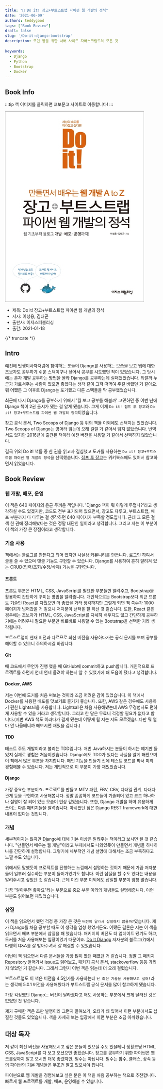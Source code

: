 ```yaml
---  
title: "📖 Do it! 장고+부트스트랩 파이썬 웹 개발의 정석"  
date: '2021-06-09'
authors: teddygood
tags: ["Book Review"]
draft: false
slug: '/Do-it-django-bootstrap'
description: 모던 웹을 위한 서버 사이드 자바스크립트의 모든 것

keywords:
  - Django
  - Python
  - Bootstrap
  - Docker
---
```


## Book Info

:::tip
책 이미지를 클릭하면 교보문고 사이트로 이동합니다!
:::

[![책](../assets/review/Do-it-Django-Bootstrap.jpg)](http://www.kyobobook.co.kr/product/detailViewKor.laf?ejkGb=KOR&mallGb=KOR&barcode=9791163032069&orderClick=LET&Kc=)

- 제목: Do it! 장고+부트스트랩 파이썬 웹 개발의 정석
- 저자: 이성용, 김태곤
- 출판사: 이지스퍼블리싱
- 출간: 2021-01-18

{/* truncate */}


## Intro

예전에 멋쟁이사자처럼에 참여하는 분들이 Django를 사용하는 모습을 보고 웹에 대한 초보자도 공부하기 쉬운 스택이구나 싶어서 공부를 시도했던 적이 있었습니다. 그 당시에는 혼자 개발 공부하는 방법을 몰라 Django를 공부하는데 실패했었습니다. 뭐랄까 누군가 가르쳐주는 사람이 있으면 좋겠다는 생각 같이 그저 떠먹여 주길 바랬던 거 같아요. 뭐 어쨌든 그 이후로 Django는 포기했고 다른 스택들을 막 공부했었습니다.

최근에 다시 Django를 공부하기 위해서 '뭘 보고 공부를 해볼까' 고민하던 중 이번 년에 Django 책이 2권 출시가 됐는 걸 알게 됐습니다. 그게 이제 `Do it! 점프 투 장고`와 `Do it! 장고+부트스트랩 파이썬 웹 개발의 정석`이었습니다.

장고 공식 문서, Two Scoops of Django 등 위의 책들 이외에도 선택지는 있었습니다. Two Scoops of Django는 영어라 읽는데 오래 걸릴 거 같아서 읽지 않았습니다. 번역서도 있지만 2016년에 출간된 책이라 예전 버전을 사용할 거 같아서 선택하지 않았습니다. 

결국 위의 Do it! 책들 중 한 권을 읽고자 결심했고 도커를 사용하는 `Do it! 장고+부트스트랩 파이썬 웹 개발의 정석`을 선택했습니다. [점프 투 장고](https://wikidocs.net/book/4223)는 위키북스에도 있어서 참고하면서 읽었습니다.

## Book Review

### 웹 개발, 배포, 운영

이 책은 640 페이지의 은근 두꺼운 책입니다. 'Django 책이 뭐 이렇게 두껍나?'라고 생각하실 수도 있겠지만, 코드도 전부 표기되어 있으면서, 장고도 다루고, 부트스트랩, 배포 부분까지 다 다루는 걸 생각하면 640 페이지가 부족할 정도입니다. 근데 그 모든 걸 책 한 권에 정리해놨다는 것은 정말 대단한 일이라고 생각합니다. 그리고 저는 이 부분이 이 책의 가장 큰 장점이라고 생각합니다.

### 기술 사용

책에서는 블로그를 만든다고 되어 있지만 사실상 커뮤니티를 만듭니다. 로그인 하여서 글을 쓸 수 있으며 댓글 기능도 구현할 수 있습니다. Django를 사용하여 흔히 알려져 있는 CRUD(입력/조회/수정/삭제) 기능을 구현합니다.

#### 프론트

프론트 부분은 HTML, CSS, JavaScript를 필요한 부분들만 알려주고, Bootstrap을 활용하여 간단하게 꾸미는 방법을 알려줍니다. 개인적으로는 Bootstrap보다 최근 프론트 기술인 React를 다뤘으면 더 좋았을 거라 생각하지만 그렇게 되면 책 쪽수가 1000 페이지가 넘어갔을 거 같으니 저자분이 선택을 잘 하신 것 같습니다. 또한, React 같은 경우에는 초보자가 HTML, CSS, JavaScript를 자세히 배우지도 않고 간단하게 공부하기에는 어려우니 필요한 부분만 바로바로 사용할 수 있는 Bootstrap을 선택한 거라 생각됩니다.  

부트스트랩이 현재 버전과 다르므로 최신 버전을 사용하다가는 공식 문서를 보며 공부를 해야할 수 있으니 주의하시길 바랍니다.

#### Git

매 코드에서 무언가 진행 했을 때 GitHub에 commit하고 push합니다. 개인적으로 프로젝트를 하면서 언제 언제 올려야 하는지 알 수 있었기에 꽤 도움이 됐다고 생각합니다.

#### Docker, AWS

저는 이번에 도커를 처음 써보는 것이라 조금 어려운 감이 있었습니다. 이 책에서 Docker를 사용한 배포를 맛보기로 즐기기 좋습니다. 또한, AWS 같은 경우에도 사용하기 편한 Lightsail을 사용합니다. Lightsail은 처음 사용해봤는데 AWS 무경험자도 편하게 사용할 수 있을 거라고 생각합니다. 그리고 한 달은 무료니 걱정할 필요가 없다고 합니다.(저번 AWS 책도 이러다가 결제 됐는데 어떻게 될 지는 저도 모르겠습니다만 뭐 얼마 안 나올테니까 해보시면 재밌을 겁니다.)

#### TDD

테스트 주도 개발이라고 불리는 TDD입니다. 매번 Java하시는 분들이 하시는 얘기만 들었지 실제로 경험은 처음이었습니다. Django에도 TDD가 있다는 사실을 알게 해줬으며 이 책에서 많은 부분을 차지합니다. 매번 기능을 만들기 전에 테스트 코드를 짜서 미리 경험해볼 수 있습니다. 저는 개인적으로 이 부분이 가장 재밌었습니다.

#### Django

가장 중요한 부분이죠. 프로젝트를 만들고 MTV 패턴, FBV, CBV, 다대일 관계, 다대다 관계 등을 구현하고 사용해봅니다. 정말 꼼꼼하게 코드들이 기술되어 있고 코드 하나하나 설명이 잘 되어 있는 모습이 인상 깊었습니다. 또한, Django 개발을 하며 유용하게 쓰이는 다른 패키지들을 알려줍니다. 아쉬웠던 점은 Django REST framework에 대한 내용이 없다는 것입니다. 

### 개념

세부적이지는 않지만 Django에 대해 기본 이상은 알려주는 책이라고 보시면 될 것 같습니다. "만들면서 배우는 웹 개발"이라고 부제에서도 나와있듯이 만들면서 개념들 하나하나를 간단하게 설명합니다. 그렇기에 세부적인 개념 설명에 대해서는 조금 부족하다고 느낄 수도 있습니다. 

위에서도 말했듯이 프로젝트를 진행하는 느낌에서 설명하는 것이기 때문에 가끔 저자분들이 일부러 실수하는 부분이 들어가있기도 합니다. 이런 삽질을 할 수도 있다는 내용을 알려주시고 싶었던 것 같습니다. 근데 이런 부분 이외에도 삽질할 부분이 엄청 많습니다.

가끔 "알아두면 좋아요"라는 부분으로 중요 부분 이외의 개념들도 설명해줍니다. 이런 부분도 읽어보면 재밌었습니다. 

### 삽질

이 책을 읽으면서 했던 걱정 중 가장 큰 것은 `버전이 달라서 삽질하지 않을까?`였습니다. 제가 Django를 처음 공부할 때도 이 생각을 엄청 했었거든요. 어쨌든 결론은 저는 이 책을 읽으면서 배포 부분에서 삽질을 꽤 했습니다. 패키지의 버전도 더 업데이트 됐기도 하고, 도커를 처음 사용해보는 입장이었기 때문이죠. [Do It Django](https://doitdjango.com/) 저자분의 블로그(?)에서 다행히 Q&A를 잘 받아주셔서 잘 해결할 수 있었습니다. 

이번이 책 읽으면서 다른 문서들을 가장 많이 봤던 때였던 거 같습니다. 정말 그 패키지 Repository 들어가서 issue도 읽어보고, 패키지 공식 문서, stackoverflow 등등 가리지 않았던 거 같습니다. 그래서 그런지 이번 책은 읽는데 더 오래 걸렸습니다.

부트스트랩도 이 책은 버전을 4.5인가를 사용하는데 `난 최신 기술을 사용해보고 싶어!`라는 생각에 5.0.1 버전을 사용해봤다가 부트스트랩 공식 문서를 많이 참고하게 됐습니다.

가장 걱정했던 Django는 버전이 달라졌다고 해도 사용하는 부분에서 크게 달라진 것은 없었던 것 같습니다. 

제가 구매한 책은 초판 발행이라 그런지 들여쓰기, 오타가 꽤 있어서 이런 부분에서도 삽질한 것들도 있었습니다. 책을 자세히 보는 입장에서 이런 부분은 조금 아쉬웠습니다. 

## 대상 독자

저 같이 최신 버전을 사용해보시고 싶은 분들이 있으실 수도 있을테니 생활코딩 HTML, CSS, JavaScript를 다 보고 오셨으면 좋겠습니다. 장고를 공부하기 위한 파이썬은 웹 크롤링까지 알고 오시면 더욱 좋겠지만, 필수는 아닙니다. 필수는 함수, 클래스, 상속 등의 파이썬의 기본 개념들은 무조건 알고 있으셔야 합니다. 

파이썬으로 웹 개발을 경험해보고 싶은 분은 이 책을 처음 공부하는 책으로 추천합니다. 빠르게 웹 프로젝트를 개발, 배포, 운영해볼 수 있습니다. 